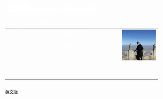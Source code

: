 
<head>
    <meta charset="UTF-8">
    <style>
        span{
            width: 80px;
            text-align: justify;
            float: left;
        }
        span:after{
            content:'.';
            width: 100%;
            display: inline-block;
            overflow: hidden;
            height: 0;
        }
        @import "compass/css3";
        @import url(https://fonts.googleapis.com/css?family=Raleway:100);
        html, body {
          min-height: 100%;
          height: 100%;
        }
        body {
          font-family: 'Raleway', sans-serif;
          font-weight: 100;
          color: rgba(255, 255, 255, 0.75);
        }
        #title {
          position: fixed;
          top: 10px;
          left: 10px;
          font-size: 20px;
          letter-spacing: 0.1em;
          z-index: 100;
        }
        #sub-title {
          position: fixed;
          top: 35px;
          left: 10px;
          font-size: 14px;
          letter-spacing: 0.1em;
          z-index: 100;
        }
        #canvas {
          position: absolute;
          left: 0;
          top: 0;
        }
    </style>
</head>

# 张翼程 (Eason ZHANG)
#container
  canvas#canvas

<body>    
<table border="0" align = "center">
  <tr height="40px" valign="top">
    <td><span>硕士在读</span></td>
    <td>帝国理工学院 应用机器学习专业</td>
    <td rowspan="4" width = "25%"><img src="profile.jpg" width="100%"> </td>
  </tr>
  <tr height="40px" valign="top">
    <td><span>本科</span></td>
    <td>四川大学 通信工程专业</td>
  </tr>
  <tr height="40px" valign="top">
    <td><span>邮箱</span></td>
    <td> zhangyicheng98@126.com</td>

  </tr>
  <tr height="40px" valign="top">
    <td><span>地址</span></td>
    <td>West Kensington Court, Edith Villas, London, W14 9AB</td>
  </tr>
</table>
<br>
<a href="index-en.html">英文版</a><br>

<script src="//ajax.googleapis.com/ajax/libs/jquery/2.0.0/jquery.min.js"></script>
<script>
var PI2 = Math.PI * 2;
var HALF_PI = Math.PI / 2;

var isTouch = 'ontouchstart' in window;
var isSafari =  !!navigator.userAgent.match(/Version\/[\d\.]+.*Safari/);

function Canvas(options) {
  options = _.clone(options || {});
  this.options = _.defaults(options, this.options);
  
  this.el = this.options.el;
  this.ctx = this.el.getContext('2d');
  
  this.dpr = window.devicePixelRatio || 1;
  
  this.updateDimensions();
  window.addEventListener('resize', this.updateDimensions.bind(this), false);
  this.resetTarget();
  
  if(isTouch){
      // touch
	  this.el.addEventListener('touchstart', this.touchMove.bind(this), false);
 	 this.el.addEventListener('touchmove', this.touchMove.bind(this), false);
//   	this.el.addEventListener('touchend', this.resetTarget.bind(this), false);
  } else {
    // Mouse
    window.addEventListener('mousemove', this.mouseMove.bind(this), false);
 	 window.addEventListener('mouseout', this.resetTarget.bind(this), false);
  }
  
  this.setupParticles();

  this.loop();
}

Canvas.prototype.updateDimensions = function() {
  this.width = this.el.width = _.result(this.options, 'width') * this.dpr;
  this.height = this.el.height = _.result(this.options, 'height') * this.dpr;
  this.el.style.width = _.result(this.options, 'width') + 'px';
  this.el.style.height = _.result(this.options, 'height') + 'px';
}

// Update the orb target
Canvas.prototype.mouseMove = function(event) {
	this.target = new Vector(event.clientX * this.dpr, event.clientY* this.dpr);
}

// Reset to center when we mouse out
Canvas.prototype.resetTarget = function() {
	this.target = new Vector(this.width / 2, this.height /2);
}

// Touch Eent
Canvas.prototype.touchMove = function(event) {
  if(event.touches.length === 1) {  event.preventDefault(); }

	this.target = new Vector(event.touches[0].pageX * this.dpr, event.touches[0].pageY * this.dpr);
}

// Defaults
Canvas.prototype.options = {
  count: 20,
  speed: 0.5,
  width: 400,
  height: 400,
  size: 10,
  radius: 5,
  background: '29, 22, 52',
  maxDistance: 100
}

Canvas.prototype.setupParticles = function() {
  this.particles = [];
  var index = -1;
  var between = PI2 / this.options.count;
  while(++index < this.options.count) {
    var x;
    var y;
    var angle;
    var max = Math.max(this.width, this.height);
    
    angle = (index + 1) * between;
    
    x = Math.cos(angle) * max;
    x += this.width / 2;

    y = Math.sin(angle) * max;
    y += this.height / 2;
    
    var particle = new Particle({
      x: x,
      y: y,
      radius: this.options.radius,
      size: this.options.size,
      angle: angle,
      color: this.options.color
    });
    
    this.particles.push(particle);
  }
}

Canvas.prototype.findClosest = function() {
  var index = -1;
  var pointsLength = this.particles.length;

  while(++index < pointsLength) {
    var closestIndex = -1;
    this.particles[index].closest = [];
    
    while(++closestIndex < pointsLength) {
      var closest = this.particles[closestIndex];
      var distance = this.particles[index].position.distanceTo(closest.position);
      if(distance < this.options.maxDistance) {
        var vector = new Vector(closest.position.x, closest.position.y);
        vector.opacity = 1 - (distance / this.options.maxDistance);
        vector.distance = distance;
        this.particles[index].closest.push(vector);
      }
    }
  }
}

Canvas.prototype.loop = function() {
//   this.clear();
  if(isTouch || isSafari) {
	  this.ghost();
  } else {
	  this.ghostGradient();
  }    
  if(this.options.maxDistance > 0) {
	  this.findClosest();
  }    
  this.draw();
  
  window.requestAnimationFrame(_.bind(this.loop, this));
}

Canvas.prototype.clear = function() {
  this.ctx.clearRect(0, 0 , this.width, this.height);
}

Canvas.prototype.ghost = function() {
  this.ctx.globalCompositeOperation = "source-over";
  this.ctx.rect(0, 0 , this.width, this.height);
  if(typeof this.options.background === 'string') {
	  this.ctx.fillStyle = "rgb(" + this.options.background + ")";
  } else  {
    this.ctx.fillStyle = "rgb(" + this.options.background[0] + ")";
  }
    
  this.ctx.fill();
}

Canvas.prototype.ghostGradient = function() {
  var gradient;
  
  if(typeof this.options.background === 'string') {
    this.ctx.fillStyle = 'rgb(' + this.options.background + ')';   
  } else {
	 	var gradient = this.ctx.createRadialGradient(this.width/2, this.height/2, 0, this.width/2, this.height/2, Math.max(this.width, this.height)/2);
    
    var length = this.options.background.length;
    for(var i = 0; i < length; i++){
      gradient.addColorStop((i+1) / length, 'rgb(' + this.options.background[i] + ')');
    }
    this.ctx.fillStyle = gradient;
  }
  
  this.ctx.globalOpacity = 0.1;
  this.ctx.globalCompositeOperation = "darken";
  this.ctx.fillRect(0, 0 , this.width, this.height);
}

// Draw
Canvas.prototype.draw = function() {
  var index = -1;
  var length = this.particles.length;
  while(++index < length) {
    var point = this.particles[index];
    var color = point.color || this.options.color;
    point.update(this.target, index);
    
    this.ctx.globalAlpha = 0.3;
    this.ctx.globalCompositeOperation = "lighten";
    this.ctx.fillStyle = 'rgb(' + color + ')';
    this.ctx.beginPath();
    this.ctx.arc(point.position.x, point.position.y, point.size, 0, PI2, false);
    this.ctx.closePath();
    this.ctx.fill();
    
    if(this.options.maxDistance > 0) {
	    this.drawLines(point, color);
    }
  }  
}

// Draw connecting lines
Canvas.prototype.drawLines = function (point, color) {
  color = color || this.options.color;
  var index = -1;
  var length = point.closest.length;
  this.ctx.globalAlpha = 0.2;
  this.ctx.globalCompositeOperation = "screen";
  this.ctx.lineCap = 'round';
  while(++index < length) {
    this.ctx.lineWidth = (point.size * 2) *  point.closest[index].opacity;
    this.ctx.strokeStyle = 'rgba(' + color + ', ' + point.closest[index].opacity + ')';
    this.ctx.beginPath();
    this.ctx.moveTo(point.position.x, point.position.y);
    this.ctx.lineTo(point.closest[index].x, point.closest[index].y);
    this.ctx.stroke();
  }
}

function Particle(options) {
  options = _.clone(options || {});
  this.options = _.defaults(options, this.options);
  
  this.position = this.shift = new Vector(this.options.x, this.options.y);
  
  this.speed = this.options.speed || 0.01 + Math.random() * 0.04;
  
  this.angle = this.options.angle || 0;
    
  if(this.options.color) {
    var color = this.options.color.split(',');
	  var colorIndex = -1;
    while(++colorIndex < 3) {      
      color[colorIndex] = Math.round(parseInt(color[colorIndex], 10) + (Math.random()*100)-50);
      
      // Clamp
      color[colorIndex] = Math.min(color[colorIndex], 255);
      color[colorIndex] = Math.max(color[colorIndex], 0);
    }
    this.color = color.join(', ');
  } 
  
  // Size
  this.options.size = this.options.size || 7;
  this.size = 1 + Math.random() * this.options.size;
  this.targetSize = this.options.targetSize || this.options.size;
  
  this.orbit = this.options.radius * 0.5 + (this.options.radius * 0.5 * Math.random());
}

Particle.prototype.update = function(target, index) {
  this.angle += this.speed;

  this.shift.x += (target.x - this.shift.x) * this.speed;
  this.shift.y += (target.y - this.shift.y) * this.speed;

  this.position.x = this.shift.x + Math.cos(index + this.angle) * this.orbit;
  this.position.y = this.shift.y + Math.sin(index + this.angle) * this.orbit;
  
  if(!isSafari) {
    this.size += (this.targetSize - this.size) * 0.03;

    if(Math.round(this.size) === Math.round(this.targetSize)) {
      this.targetSize = 1 + Math.random() * this.options.size;
    }
  }
}

function Vector(x, y) {
  this.x = x || 0;
  this.y = y || 0;
}

Vector.prototype.distanceTo = function(vector, abs) {
  var distance = Math.sqrt(Math.pow(this.x - vector.x, 2) + Math.pow(this.y - vector.y, 2));
  return abs || false ? Math.abs(distance) : distance;
};

new Canvas({
  el: document.getElementById('canvas'),

  count: 25,
  speed: 0.3,
  radius: 6,
  width: function() { return window.innerWidth; },
  height: function() { return window.innerHeight; },
  size: 15,
  color: '30, 180, 1',
  maxDistance: 100,
  background: ['1, 62, 66', '1, 40, 60']
});
</script>
</body>
